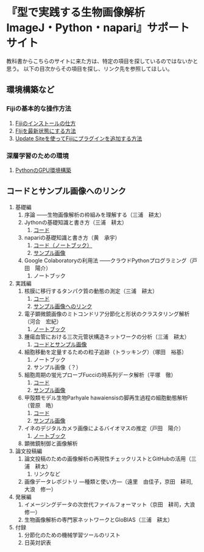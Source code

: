 # 『型で実践する生物画像解析　ImageJ・Python・napari』サポートサイト

教科書からこちらのサイトに来た方は、特定の項目を探しているのではないかと思う。
以下の目次からその項目を探し、リンク先を参照してほしい。

## 環境構築など

### Fijiの基本的な操作方法

1. [Fijiのインストールの仕方](instructions/InstallingFiji.md)
2. [FIjiを最新状態にする方法](instructions/UpdatingFiji.md)
3. [Update Siteを使ってFijiにプラグインを追加する方法](instructions/InstallingPluginViaUpdateSites.md)

### 深層学習のための環境

1. [PythonのGPU環境構築](kawai/PythonのGPU環境構築.md)

## コードとサンプル画像へのリンク

1. 基礎編
   1. 序論 ――生物画像解析の枠組みを理解する（三浦　耕太）
   2. Jythonの基礎知識と書き方（三浦　耕太）
      1. [コード](miura/JythonBasics)
   3. napariの基礎知識と書き方（黄　承宇）
      1. [コード（ノートブック）](huang/code/sample_code.ipynb)
      2. [サンプル画像](huang/code/sample_images)
   4. Google Colaboratoryの利用法 ――クラウドPythonプログラミング（戸田　陽介）
      1. ノートブック
2. 実践編
   1. 核膜に移行するタンパク質の動態の測定（三浦　耕太）
      1. [コード](miura/module_Nucleus)
      1. [サンプル画像へのリンク](miura/module_Nucleus/README.md)
   2. 電子顕微鏡画像のミトコンドリア分節化と形状のクラスタリング解析（河合　宏紀）
      1. [ノートブック](kawai/kawai.ipynb)
   3. 腫瘍血管における三次元管状構造ネットワークの分析（三浦　耕太）
      1. [コードとサンプル画像](miura/module_bloodVessels)
   4. 細胞移動を定量するための粒子追跡（トラッキング）（塚田　裕基）
      1. ノートブック
      2. サンプル画像（？）
   5. 細胞周期の蛍光プローブFucciの時系列データ解析（平塚　徹）
      1. [コード](hiratsuka/)
      1. [サンプル画像](hiratsuka/README.md)
   6. 甲殻類モデル生物Parhyale hawaiensisの脚再生過程の細胞動態解析（菅原　皓）
      1. [コード](sugawara/module_Mastodon)
      1. [サンプル画像](sugawara/README.md)
   7. イネのデジタルカメラ画像によるバイオマスの推定（戸田　陽介）
      1. [ノートブック](toda/実験医学（戸田担当分）.md)
   8. 顕微鏡制御と画像解析
3. 論文投稿編
   1. 論文投稿のための画像解析の再現性チェックリストとGitHubの活用（三浦　耕太）
      1. リンクなど
   2. 画像データレポジトリ ―種類と使い方―（遠里　由佳子，京田　耕司,　 大浪　修一）
4. 発展編
   1. イメージングデータの次世代ファイルフォーマット（京田　耕司，大浪　修一）
   2. 生物画像解析の専門家ネットワークとGloBIAS（三浦　耕太）
5. 付録
   1. 分節化のための機械学習ツールのリスト
   2. 日英対訳表
